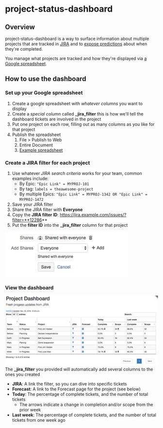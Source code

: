 # project-status-dashboard

## Overview

project-status-dashboard is a way to surface information about multiple projects that are tracked in [JIRA](https://www.atlassian.com/software/jira) and to [expose predictions](http://focusedobjective.com/monte-carlo-forecasting-exercises/) about when they're completed.

You manage what projects are tracked and how they're displayed via [a Google spreadsheet](https://www.google.com/sheets/about/).

## How to use the dashboard

### Set up your Google spreadsheet
1. Create a google spreadsheet with *whatever columns* you want to display
1. Create a *special column* called **_jira_filter** this is how we'll tell the dashboard tickets are involved in the project
1. Put one project on each row, filling out as many columns as you like for that project
1. Publish the spreadsheet
    1. File > Publish to Web
    1. Entire Document
    1. [Example spreadsheet](https://docs.google.com/spreadsheets/d/e/2PACX-1vQ950QA97Rfzkya5I1WRmv12wlCPqF5qDeLtQtWKZzH_PZCR9FmApfzZ-83Zbu3bC9hHoi4Tr71UFWd/pubhtml)

### Create a JIRA filter for each project
1. Use whatever *JIRA search criteria* works for your team, common examples include:
    * By Epic: ```"Epic Link" = MYPROJ-101```
    * By tag: ```labels = theawesome-project```
    * By multiple Epics: ```"Epic Link" = MYPROJ-1342 OR "Epic Link" = MYPROJ-1472```
2. Save your JIRA filter
3. Share the JIRA filter with **Everyone**
4. Copy the **JIRA filter ID**: https://jira.example.com/issues/?filter=**12286**
5. Put the **filter ID** into the **_jira_filter** column for that project

![Share the JIRA filter](img/jira-share-filter.png)


### View the dashboard
![Dashboard](img/dashboard-overview.png)
The **_jira_filter** you provided will automatically add several columns to the ones you created

* **JIRA**: A link the filter, so you can dive into specific tickets
* **Forecast**: A link to the Forecast page for the project (see below)
* **Today**: The percentage of complete tickets, and the number of total tickets
    * The arrows indicate a change in completion and/or scope from the prior week
* **Last week**: The percentage of complete tickets, and the number of total tickets from one week ago
